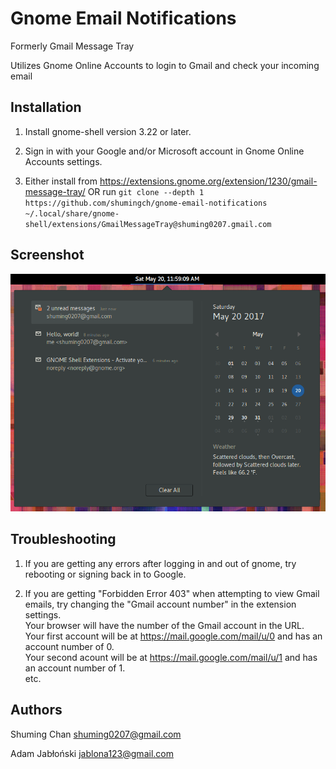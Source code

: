 # Gnome Email Notifications

Formerly Gmail Message Tray

Utilizes Gnome Online Accounts to login to Gmail and check your incoming email

## Installation

1. Install gnome-shell version 3.22 or later.

2. Sign in with your Google and/or Microsoft account in Gnome Online Accounts settings.

3. Either install from https://extensions.gnome.org/extension/1230/gmail-message-tray/
OR
run `git clone --depth 1 https://github.com/shumingch/gnome-email-notifications ~/.local/share/gnome-shell/extensions/GmailMessageTray@shuming0207.gmail.com`

## Screenshot

![Gnome Email Notifications](screenshot.png "Gnome Email Notifications")

## Troubleshooting

1. If you are getting any errors after logging in and out of gnome, try rebooting or signing back in to Google.

1. If you are getting "Forbidden Error 403" when attempting to view Gmail emails, try changing the "Gmail account number" in the extension settings.  
 Your browser will have the number of the Gmail account in the URL.  
 Your first account will be at https://mail.google.com/mail/u/0 and has an account number of 0.  
 Your second acount will be at https://mail.google.com/mail/u/1 and has an account number of 1.  
 etc.

## Authors

Shuming Chan <shuming0207@gmail.com>

Adam Jabłoński <jablona123@gmail.com>

